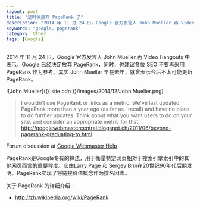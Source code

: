 ```yaml
---
layout: post
title: "是时候放弃 PageRank 了"
description: "2014 年 11 月 24 日，Google 官方发言人 John Mueller 再 Video Hangouts 中表示，Google 已经决定放弃 PageRank，同时，也建议各位 SEO 不要再采用 PageRank 作为参考。其实 John Mueller 早在去年，就曾表示今后不太可能更新 PageRank。"
keywords: "google, pagerank"
category: Other
tags: [Google]
---
```


2014 年 11 月 24 日，Google 官方发言人 John Mueller 再 Video Hangouts 中表示，Google 已经决定放弃 PageRank，同时，也建议各位 SEO 不要再采用 PageRank 作为参考。其实 John Mueller 早在去年，就曾表示今后不太可能更新 PageRank。

![John Mueller]({{ site.cdn }}/images/2014/12/John Mueller.png)

<!-- more -->
>I wouldn't use PageRank or links as a metric. We've last updated PageRank more than a year ago (as far as I recall) and have no plans to do further updates. Think about what you want users to do on your site, and consider an appropriate metric for that. http://googlewebmastercentral.blogspot.ch/2011/06/beyond-pagerank-graduating-to.html

Forum discussion at [Google Webmaster Help](https://productforums.google.com/forum/#!msg/webmasters/dKPZID4N3v0/tKI43QpLUWsJ)

PageRank是Google专有的算法，用于衡量特定网页相对于搜索引擎索引中的其他网页而言的重要程度。它由Larry Page 和 Sergey Brin在20世纪90年代后期发明。PageRank实现了将链接价值概念作为排名因素。

关于 PageRank 的详细介绍：

- <http://zh.wikipedia.org/wiki/PageRank>
